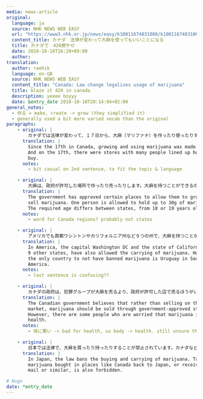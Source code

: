 ```yaml
---
media: news-article
original:
  language: ja
  source: NHK NEWS WEB EASY
  url: "https://www3.nhk.or.jp/news/easy/k10011674031000/k10011674031000.html"
  content_title: カナダ　法律が変わって大麻を使ってもいいことになる
  title: カナダで　420燃やせ
  date: 2018-10-18T16:20+09:00
  author:
translation:
  author: raehik
  language: en-GB
  source: NHK NEWS WEB EASY
  content_title: "Canada: Law change legalises usage of marijuana"
  title: blaze it 420 in canada
  description: yeeee boyyy
  date: &entry_date 2018-10-18T20:14:04+02:00
general_notes:
  - 作る = make, create -> grow (they simplified it)
  - generally used a bit more varied vocab than the original
paragraphs:
    - original: |
        カナダでは法律が変わって、１７日から、大麻（マリファナ）を作ったり使ったりすることができるようになりました。１７日は大麻を買うために大勢の人が並んだ店もありました。
      translation: |
        Since the 17th in Canada, growing and using marijuana was made legal.
        And on the 17th, there were stores with many people lined up hoping to
        buy.
      notes:
        - bit casual on 2nd sentence, to fit the topic & language

    - original: |
        大麻は、政府が許可した場所で作ったり売ったりします。大麻を持つことができるのは１人３０ｇまでです。年齢の決まりは州で違っていて、１８歳か１９歳からです。
      translation: |
        The government has approved certain places to allow them to grow and
        sell marijuana. One person is allowed to hold up to 30g of marijuana.
        The required age differs between states, from 18 or 19 years old.
      notes:
        - word for Canada regions? probably not states

    - original: |
        アメリカでも首都ワシントンやカリフォルニア州など９つの州で、大麻を持つことができます。しかし、大麻が禁止されていない国は、南アメリカにあるウルグアイだけでした。
      translation: |
        In America, the capital Washington DC and the state of California among
        9 other states, have also allowed the carrying of marijuana. However,
        the only country to not have banned marijuana is Uruguay in South
        America.
      notes:
        - last sentence is confusing??

    - original: |
        カナダの政府は、犯罪グループが大麻を売るより、政府が許可した店で売るほうがいいと考えています。しかし、大麻は体に悪いと心配する人もいます。
      translation: |
        The Canadian government believes that rather than selling on the black
        market, marijuana should be sold through government-approved stores.
        However, there are some people who are worried that marijuana is bad for
        health.
      notes:
        - 体に悪い -> bad for health, so body -> health. still unsure though

    - original: |
        日本では法律で、大麻を買ったり持ったりすることが禁止されています。カナダなどで買った大麻を日本に持ってきたり、郵便などで送ったりすることも禁止されています。
      translation: |
        In Japan, the law bans the buying and carrying of marijuana. Taking
        marijuana bought in places like Canada back to Japan, or receiving it by
        mail or similar, is also forbidden.

# Hugo
date: *entry_date
---
```

